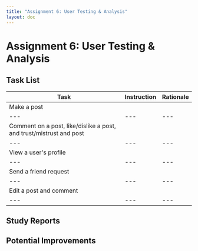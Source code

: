 ```yaml
---
title: "Assignment 6: User Testing & Analysis"
layout: doc
---
```


# Assignment 6: User Testing & Analysis

## Task List

| Task | Instruction | Rationale |
| --- | --- | --- | 
| Make a post | 
| --- | --- | --- | 
| Comment on a post, like/dislike a post, and trust/mistrust and post | 
| --- | --- | --- | 
| View a user's profile | 
| --- | --- | --- | 
| Send a friend request | 
| --- | --- | --- | 
| Edit a post and comment | 
| --- | --- | --- | 


## Study Reports

## Potential Improvements